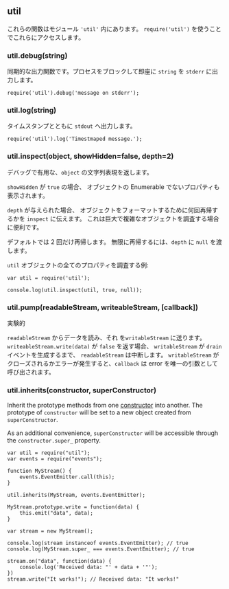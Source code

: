 ## util

<!--
These functions are in the module `'util'`. Use `require('util')` to access
them.
-->
これらの関数はモジュール `'util'` 内にあります。
`require('util')` を使うことでこれらにアクセスします。


### util.debug(string)

<!--
A synchronous output function. Will block the process and
output `string` immediately to `stderr`.
-->
同期的な出力関数です。プロセスをブロックして即座に `string` を `stderr` に出力します。

    require('util').debug('message on stderr');


### util.log(string)

<!--
Output with timestamp on `stdout`.
-->
タイムスタンプとともに `stdout` へ出力します。

    require('util').log('Timestmaped message.');


### util.inspect(object, showHidden=false, depth=2)

<!--
Return a string representation of `object`, which is useful for debugging.
-->
デバッグで有用な、`object` の文字列表現を返します。

<!--
If `showHidden` is `true`, then the object's non-enumerable properties will be
shown too.
-->
`showHidden` が `true` の場合、
オブジェクトの Enumerable でないプロパティも表示されます。

<!--
If `depth` is provided, it tells `inspect` how many times to recurse while
formatting the object. This is useful for inspecting large complicated objects.
-->
`depth` が与えられた場合、
オブジェクトをフォーマットするために何回再帰するかを `inspect` に伝えます。
これは巨大で複雑なオブジェクトを調査する場合に便利です。

<!--
The default is to only recurse twice.  To make it recurse indefinitely, pass
in `null` for `depth`.
-->
デフォルトでは 2 回だけ再帰します。
無限に再帰するには、`depth` に `null` を渡します。


<!--
Example of inspecting all properties of the `util` object:
-->
`util` オブジェクトの全てのプロパティを調査する例:

    var util = require('util');

    console.log(util.inspect(util, true, null));


### util.pump(readableStream, writeableStream, [callback])

<!--
Experimental
-->
実験的

<!--
Read the data from `readableStream` and send it to the `writableStream`.
When `writeableStream.write(data)` returns `false` `readableStream` will be
paused until the `drain` event occurs on the `writableStream`. `callback` gets
an error as its only argument and is called when `writableStream` is closed or
when an error occurs.
-->
`readableStream` からデータを読み、それ を`writableStream` に送ります。
`writeableStream.write(data)` が `false` を返す場合、
`writableStream` が `drain` イベントを生成するまで、
`readableStream` は中断します。
`writableStream` がクローズされるかエラーが発生すると、`callback` は error を唯一の引数として呼び出されます。


### util.inherits(constructor, superConstructor)

Inherit the prototype methods from one
[constructor](https://developer.mozilla.org/en/JavaScript/Reference/Global_Objects/Object/constructor)
into another.  The prototype of `constructor` will be set to a new
object created from `superConstructor`.

As an additional convenience, `superConstructor` will be accessible
through the `constructor.super_` property.

    var util = require("util");
    var events = require("events");

    function MyStream() {
        events.EventEmitter.call(this);
    }

    util.inherits(MyStream, events.EventEmitter);

    MyStream.prototype.write = function(data) {
        this.emit("data", data);
    }

    var stream = new MyStream();

    console.log(stream instanceof events.EventEmitter); // true
    console.log(MyStream.super_ === events.EventEmitter); // true

    stream.on("data", function(data) {
        console.log('Received data: "' + data + '"');
    })
    stream.write("It works!"); // Received data: "It works!"
